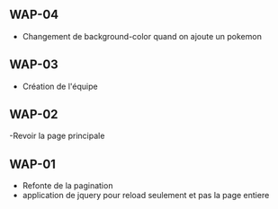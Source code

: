 ## WAP-04

- Changement de background-color quand on ajoute un pokemon

## WAP-03

- Création de l'équipe

## WAP-02

-Revoir la page principale

## WAP-01

- Refonte de la pagination
- application de jquery pour reload seulement et pas la page entiere
